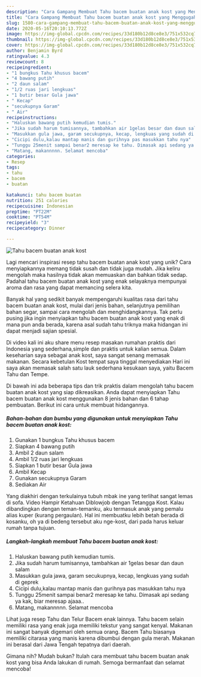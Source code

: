 ```yaml
---
description: "Cara Gampang Membuat Tahu bacem buatan anak kost yang Menggugah Selera"
title: "Cara Gampang Membuat Tahu bacem buatan anak kost yang Menggugah Selera"
slug: 1580-cara-gampang-membuat-tahu-bacem-buatan-anak-kost-yang-menggugah-selera
date: 2020-05-16T20:10:13.772Z
image: https://img-global.cpcdn.com/recipes/33d180b12d8ce8e3/751x532cq70/tahu-bacem-buatan-anak-kost-foto-resep-utama.jpg
thumbnail: https://img-global.cpcdn.com/recipes/33d180b12d8ce8e3/751x532cq70/tahu-bacem-buatan-anak-kost-foto-resep-utama.jpg
cover: https://img-global.cpcdn.com/recipes/33d180b12d8ce8e3/751x532cq70/tahu-bacem-buatan-anak-kost-foto-resep-utama.jpg
author: Benjamin Byrd
ratingvalue: 4.3
reviewcount: 8
recipeingredient:
- "1 bungkus Tahu khusus bacem"
- "4 bawang putih"
- "2 daun salam"
- "1/2 ruas jari lengkuas"
- "1 butir besar Gula jawa"
- " Kecap"
- "secukupnya Garam"
- " Air"
recipeinstructions:
- "Haluskan bawang putih kemudian tumis."
- "Jika sudah harum tumisannya, tambahkan air 1gelas besar dan daun salam"
- "Masukkan gula jawa, garam secukupnya, kecap, lengkuas yang sudah di geprek"
- "Cicipi dulu,kalau mantap manis dan gurihnya pas masukkan tahu nya"
- "Tunggu 25menit sampai benar2 meresap ke tahu. Dimasak api sedang ya kak, biar meresap ajaaa.."
- "Matang, makannnnn. Selamat mencoba"
categories:
- Resep
tags:
- tahu
- bacem
- buatan

katakunci: tahu bacem buatan 
nutrition: 251 calories
recipecuisine: Indonesian
preptime: "PT22M"
cooktime: "PT54M"
recipeyield: "3"
recipecategory: Dinner

---
```



![Tahu bacem buatan anak kost](https://img-global.cpcdn.com/recipes/33d180b12d8ce8e3/751x532cq70/tahu-bacem-buatan-anak-kost-foto-resep-utama.jpg)

Lagi mencari inspirasi resep tahu bacem buatan anak kost yang unik? Cara menyiapkannya memang tidak susah dan tidak juga mudah. Jika keliru mengolah maka hasilnya tidak akan memuaskan dan bahkan tidak sedap. Padahal tahu bacem buatan anak kost yang enak selayaknya mempunyai aroma dan rasa yang dapat memancing selera kita.

Banyak hal yang sedikit banyak mempengaruhi kualitas rasa dari tahu bacem buatan anak kost, mulai dari jenis bahan, selanjutnya pemilihan bahan segar, sampai cara mengolah dan menghidangkannya. Tak perlu pusing jika ingin menyiapkan tahu bacem buatan anak kost yang enak di mana pun anda berada, karena asal sudah tahu triknya maka hidangan ini dapat menjadi sajian spesial.

Di video kali ini aku share menu resep masakan rumahan praktis dari Indonesia yang sederhana,simple dan praktis untuk kalian semua. Dalam keseharian saya sebagai anak kost, saya sangat senang memasak makanan. Secara kebetulan Kost tempat saya tinggal menyediakan Hari ini saya akan memasak salah satu lauk sederhana kesukaan saya, yaitu Bacem Tahu dan Tempe.


Di bawah ini ada beberapa tips dan trik praktis dalam mengolah tahu bacem buatan anak kost yang siap dikreasikan. Anda dapat menyiapkan Tahu bacem buatan anak kost menggunakan 8 jenis bahan dan 6 tahap pembuatan. Berikut ini cara untuk membuat hidangannya.

<!--inarticleads1-->

##### Bahan-bahan dan bumbu yang digunakan untuk menyiapkan Tahu bacem buatan anak kost:

1. Gunakan 1 bungkus Tahu khusus bacem
1. Siapkan 4 bawang putih
1. Ambil 2 daun salam
1. Ambil 1/2 ruas jari lengkuas
1. Siapkan 1 butir besar Gula jawa
1. Ambil  Kecap
1. Gunakan secukupnya Garam
1. Sediakan  Air


Yang diakhiri dengan terkulainya tubuh mbak ine yang terlihat sangat lemas di sofa. Video Hampir Ketahuan Diblowjob dengan Tetangga Kost. Kalau dibandingkan dengan teman-temanku, aku termasuk anak yang pemalu alias kuper (kurang pergaulan). Hal ini membuatku lebih betah berada di kosanku, oh ya di bedeng tersebut aku nge-kost, dari pada harus keluar rumah tanpa tujuan. 

<!--inarticleads2-->

##### Langkah-langkah membuat Tahu bacem buatan anak kost:

1. Haluskan bawang putih kemudian tumis.
1. Jika sudah harum tumisannya, tambahkan air 1gelas besar dan daun salam
1. Masukkan gula jawa, garam secukupnya, kecap, lengkuas yang sudah di geprek
1. Cicipi dulu,kalau mantap manis dan gurihnya pas masukkan tahu nya
1. Tunggu 25menit sampai benar2 meresap ke tahu. Dimasak api sedang ya kak, biar meresap ajaaa..
1. Matang, makannnnn. Selamat mencoba


Lihat juga resep Tahu dan Telur Bacem enak lainnya. Tahu bacem selain memiliki rasa yang enak juga memiliki tekstur yang sangat kenyal. Makanan ini sangat banyak digemari oleh semua orang. Bacem Tahu biasanya memiliki citarasa yang manis karena dibumbui dengan gula merah. Makanan ini berasal dari Jawa Tengah tepatnya dari daerah. 

Gimana nih? Mudah bukan? Itulah cara membuat tahu bacem buatan anak kost yang bisa Anda lakukan di rumah. Semoga bermanfaat dan selamat mencoba!
